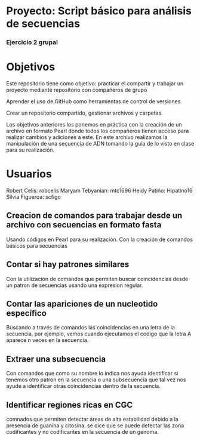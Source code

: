 
# Proyecto: Script básico para análisis de secuencias

### Ejercicio 2 grupal

# Objetivos

Este repositorio tiene como objetivo: practicar el compartir y trabajar un proyecto mediante repositorio con compañeros de grupo

Aprender el uso de GitHub como herramientas de control de versiones.

Crear un repositorio compartido, gestionar archivos y carpetas.

Los objetivos anteriores los ponemos en práctica con la creación de un archivo en formato Pearl donde todos los compañeros tienen acceso para realizar cambios y adiciones a este.
En este archivo realizamos la manipulación de una secuencia de ADN tomando la guía de lo visto en clase para su realización.

# Usuarios
Robert Celis: robcelis
Maryam Tebyanian:  mtc1696
Heidy Patiño: Hipatino16
Silvia Figueroa: scfigo

## Creacion de comandos para trabajar desde un archivo con secuencias en formato fasta

Usando códigos en Pearl para su realización.
Con la creación de comandos básicos para secuencias

## Contar si hay patrones similares

Con la utilización de comandos que permiten buscar coincidencias desde un patron de secuencias usando una expresion regular. 

## Contar las apariciones de un nucleotido específico

Buscando a través de comandos las coincidencias en una letra de la secuencia, por ejemplo, vemos cuando ejecutamos el codigo que la letra A aparece n veces en la secuencia. 

## Extraer una subsecuencia

Con comandos que como su nombre lo indica nos ayuda identificar si tenemos otro patron en la secuencia o una subsecuencia que tal vez nos ayude a identificar otras coincidencias dentro de la secuencia.

## Identificar regiones ricas en CGC
comnados que permiten detectar áreas de alta estabilidad debido a la presencia de guanina y citosina. se dice que se puede detectar las zona codificantes y no codificantes en la secuencia de un genoma. 

